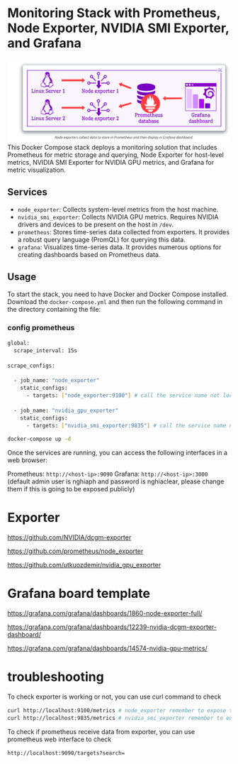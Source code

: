 # Monitoring Stack with Prometheus, Node Exporter, NVIDIA SMI Exporter, and Grafana
![Alt text](image.png)
This Docker Compose stack deploys a monitoring solution that includes Prometheus for metric storage and querying, Node Exporter for host-level metrics, NVIDIA SMI Exporter for NVIDIA GPU metrics, and Grafana for metric visualization.

## Services

- `node_exporter`: Collects system-level metrics from the host machine.
- `nvidia_smi_exporter`: Collects NVIDIA GPU metrics. Requires NVIDIA drivers and devices to be present on the host in `/dev`.
- `prometheus`: Stores time-series data collected from exporters. It provides a robust query language (PromQL) for querying this data.
- `grafana`: Visualizes time-series data. It provides numerous options for creating dashboards based on Prometheus data.

## Usage

To start the stack, you need to have Docker and Docker Compose installed. Download the `docker-compose.yml` and then run the following command in the directory containing the file:

### config prometheus
```bash
global:
  scrape_interval: 15s

scrape_configs:

  - job_name: "node_exporter"
    static_configs:
      - targets: ["node_exporter:9100"] # call the service name not localhost because prometheus is in the same network with node_exporter

  - job_name: "nvidia_gpu_exporter"
    static_configs:
      - targets: ["nvidia_smi_exporter:9835"] # call the service name not localhost because prometheus is in the same network with nvidia_smi_exporter
```
```bash
docker-compose up -d
```
Once the services are running, you can access the following interfaces in a web browser:

Prometheus: `http://<host-ip>:9090`
Grafana: `http://<host-ip>:3000` (default admin user is nghiaph and password is nghiaclear, please change them if this is going to be exposed publicly)
# Exporter

https://github.com/NVIDIA/dcgm-exporter

https://github.com/prometheus/node_exporter


https://github.com/utkuozdemir/nvidia_gpu_exporter

# Grafana board template

https://grafana.com/grafana/dashboards/1860-node-exporter-full/

https://grafana.com/grafana/dashboards/12239-nvidia-dcgm-exporter-dashboard/

https://grafana.com/grafana/dashboards/14574-nvidia-gpu-metrics/

# troubleshooting

To check exporter is working or not, you can use curl command to check

```bash
curl http://localhost:9100/metrics # node_exporter remember to expose to port 9100
curl http://localhost:9835/metrics # nvidia_smi_exporter remember to expose to port 9835
```
To check if prometheus receive data from exporter, you can use prometheus web interface to check

```bash
http://localhost:9090/targets?search=
```